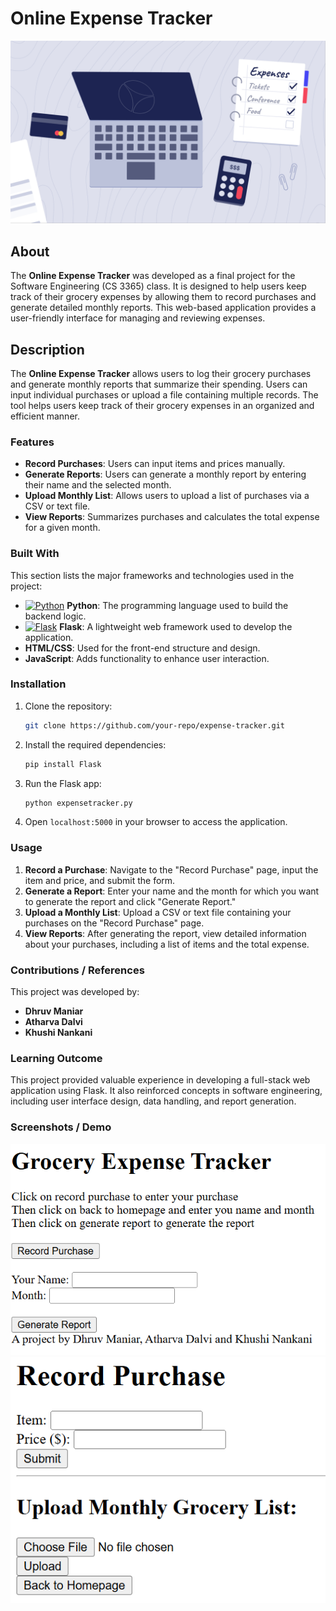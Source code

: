# Online Expense Tracker
![image](https://github.com/Dhruvbam/Expense-Tracker/blob/main/Images/ss.png)
## About
The **Online Expense Tracker** was developed as a final project for the Software Engineering (CS 3365) class. It is designed to help users keep track of their grocery expenses by allowing them to record purchases and generate detailed monthly reports. This web-based application provides a user-friendly interface for managing and reviewing expenses.

## Description
The **Online Expense Tracker** allows users to log their grocery purchases and generate monthly reports that summarize their spending. Users can input individual purchases or upload a file containing multiple records. The tool helps users keep track of their grocery expenses in an organized and efficient manner.

### Features
- **Record Purchases**: Users can input items and prices manually.
- **Generate Reports**: Users can generate a monthly report by entering their name and the selected month.
- **Upload Monthly List**: Allows users to upload a list of purchases via a CSV or text file.
- **View Reports**: Summarizes purchases and calculates the total expense for a given month.

### Built With
This section lists the major frameworks and technologies used in the project:

- <a href="https://www.python.org/" target="_blank" rel="noreferrer"><img src="https://img.shields.io/badge/Python-3670A0?style=for-the-badge&logo=python&logoColor=ffdd54" width="36" height="36" alt="Python" /></a> **Python**: The programming language used to build the backend logic.
- <a href="https://flask.palletsprojects.com/" target="_blank" rel="noreferrer"><img src="https://img.shields.io/badge/Flask-000000?style=for-the-badge&logo=flask&logoColor=white" width="36" height="36" alt="Flask" /></a> **Flask**: A lightweight web framework used to develop the application.
- **HTML/CSS**: Used for the front-end structure and design.
- **JavaScript**: Adds functionality to enhance user interaction.

### Installation
1. Clone the repository:
    ```bash
    git clone https://github.com/your-repo/expense-tracker.git
    ```
2. Install the required dependencies:
    ```bash
    pip install Flask
    ```
3. Run the Flask app:
    ```bash
    python expensetracker.py
    ```
4. Open `localhost:5000` in your browser to access the application.

### Usage
1. **Record a Purchase**: Navigate to the "Record Purchase" page, input the item and price, and submit the form.
2. **Generate a Report**: Enter your name and the month for which you want to generate the report and click "Generate Report."
3. **Upload a Monthly List**: Upload a CSV or text file containing your purchases on the "Record Purchase" page.
4. **View Reports**: After generating the report, view detailed information about your purchases, including a list of items and the total expense.

### Contributions / References
This project was developed by:
- **Dhruv Maniar**
- **Atharva Dalvi**
- **Khushi Nankani**

### Learning Outcome
This project provided valuable experience in developing a full-stack web application using Flask. It also reinforced concepts in software engineering, including user interface design, data handling, and report generation.

### Screenshots / Demo
![Expense Tracker](https://github.com/Dhruvbam/Expense-Tracker/blob/main/Images/ss1.png)
![Expense Tracker](https://github.com/Dhruvbam/Expense-Tracker/blob/main/Images/ss2.png)
